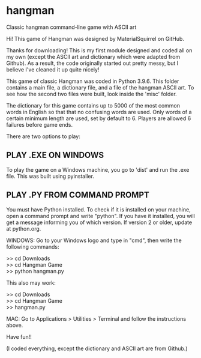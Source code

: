 # hangman
Classic hangman command-line game with ASCII art

Hi! This game of Hangman was designed by MaterialSquirrel on GitHub.

Thanks for downloading! This is my first module designed and coded all on my
own (except the ASCII art and dictionary which were adapted from Github).
As a result, the code originally started out pretty messy, but I believe I've
cleaned it up quite nicely!

This game of classic Hangman was coded in Python 3.9.6. This folder contains
a main file, a dictionary file, and a file of the hangman ASCII art. To see how
the second two files were built, look inside the 'misc' folder.

The dictionary for this game contains up to 5000 of the most common words 
in English so that that no confusing words are used. Only words of a certain
minimum length are used, set by default to 6. Players are allowed 6 failures
before game ends.

There are two options to play:

<h2>PLAY .EXE ON WINDOWS</h2>

To play the game on a Windows machine, you go to 'dist' and run the .exe
file. This was built using pyinstaller.

<h2>PLAY .PY FROM COMMAND PROMPT</h2>

You must have Python installed. To check if it is installed on your
machine, open a command prompt and write "python". If you have it installed,
you will get a message informing you of which version. If version 2 or older,
update at python.org.

WINDOWS:
Go to your Windows logo and type in "cmd", then write the following commands:

&gt;&gt; cd Downloads<br />
&gt;&gt; cd Hangman Game<br />
&gt;&gt; python hangman.py<br />

This also may work:

&gt;&gt; cd Downloads<br />
&gt;&gt; cd Hangman Game<br />
&gt;&gt; hangman.py<br />

MAC:
Go to Applications > Utilities > Terminal and follow the instructions above.

Have fun!!

(I coded everything, except the dictionary and ASCII art are from Github.)
